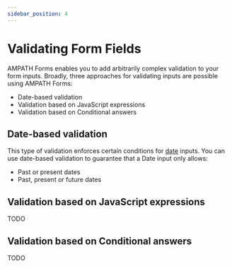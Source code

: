 ```yaml
---
sidebar_position: 4
---
```


# Validating Form Fields

AMPATH Forms enables you to add arbitrarily complex validation to your form inputs. Broadly, three approaches for validating inputs are possible using AMPATH Forms:

- Date-based validation
- Validation based on JavaScript expressions
- Validation based on Conditional answers

## Date-based validation

This type of validation enforces certain conditions for [date](/platform/fields-reference#date) inputs. You can use date-based validation to guarantee that a Date input only allows:

- Past or present dates
- Past, present or future dates

## Validation based on JavaScript expressions

TODO

## Validation based on Conditional answers

TODO
